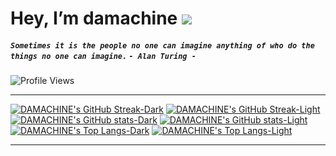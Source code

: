 <div align="left">

# Hey, I’m damachine <img src="https://emojis.slackmojis.com/emojis/images/1531849430/4246/blob-sunglasses.gif?1531849430" style="max-width:4%; display: inline-block;" data-target="animated-image.originalImage"> 

##### **`Sometimes it is the people no one can imagine anything of who do the things no one can imagine.` `- Alan Turing -`**

![Profile Views](https://komarev.com/ghpvc/?username=damachine&color=blue&style=flat-square) 

---

[![DAMACHINE's GitHub Streak-Dark](http://github-readme-streak-stats.herokuapp.com?user=damachine&theme=github-dark&card_width=1024#gh-dark-mode-only)](https://git.io/streak-stats#gh-dark-mode-only)
[![DAMACHINE's GitHub Streak-Light](http://github-readme-streak-stats.herokuapp.com?user=damachine&theme=default&card_width=1024#gh-light-mode-only)](https://git.io/streak-stats#gh-light-mode-only)
[![DAMACHINE's GitHub stats-Dark](https://github-readme-stats.vercel.app/api?username=damachine&show_icons=true&theme=github_dark&card_width=1024#gh-dark-mode-only)](https://github.com/damachine/github-readme-stats#gh-dark-mode-only)
[![DAMACHINE's GitHub stats-Light](https://github-readme-stats.vercel.app/api?username=damachine&show_icons=true&theme=default&card_width=1024#gh-light-mode-only)](https://github.com/damachine/github-readme-stats#gh-light-mode-only)
[![DAMACHINE's Top Langs-Dark](https://github-readme-stats.vercel.app/api/top-langs/?username=damachine&show_icons=true&layout=compact&theme=github_dark&hide_border=false&card_width=1024#gh-dark-mode-only)](https://github.com/damachine/github-readme-stats#gh-dark-mode-only)
[![DAMACHINE's Top Langs-Light](https://github-readme-stats.vercel.app/api/top-langs/?username=damachine&show_icons=true&layout=compact&theme=default&hide_border=false&card_width=1024#gh-dark-mode-only)](https://github.com/damachine/github-readme-stats#gh-light-mode-only) 

---

</div>
